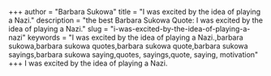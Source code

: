 +++
author = "Barbara Sukowa"
title = "I was excited by the idea of playing a Nazi."
description = "the best Barbara Sukowa Quote: I was excited by the idea of playing a Nazi."
slug = "i-was-excited-by-the-idea-of-playing-a-nazi"
keywords = "I was excited by the idea of playing a Nazi.,barbara sukowa,barbara sukowa quotes,barbara sukowa quote,barbara sukowa sayings,barbara sukowa saying,quotes, sayings,quote, saying, motivation"
+++
I was excited by the idea of playing a Nazi.
